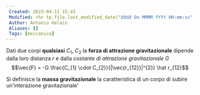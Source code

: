 ```yaml
---
 Created: 2023-04-11 15:43
 Modified: <%+ tp.file.last_modified_date("dddd Do MMMM YYYY HH:mm:ss") %>
 Author: Antonio Gelain
 Aliases: []
 Tags: [meccanica]
---
```


Dati due corpi **qualsiasi** $C_{1}$, $C_{2}$ la **forza di attrazione gravitazionale** dipende dalla loro distanza $r$ e dalla *costante di attrazione gravitazionale* $G$
$$\vec{F} = -G \frac{C_{1} \cdot C_{2}}{|\vec{r_{12}}|^{2}} \hat r_{12}$$

Si definisce la **massa gravitazionale** la caratteristica di un corpo di subire un'interazione gravitazionale'